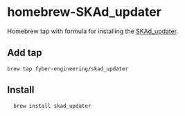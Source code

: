 # homebrew-SKAd_updater

Homebrew tap with formula for installing the [SKAd_updater](https://github.com/fyber-engineering/SKAd_updater).

## Add tap
```
brew tap fyber-engineering/skad_updater
```
## Install
```
  brew install skad_updater
```
